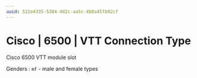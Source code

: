 ```yaml
---
uuid: 522e4335-5384-4d2c-aa5c-4b8a45fb92cf
---
```

# Cisco | 6500 | VTT Connection Type

Cisco 6500 VTT module slot

Genders
: `mf` - male and female types
